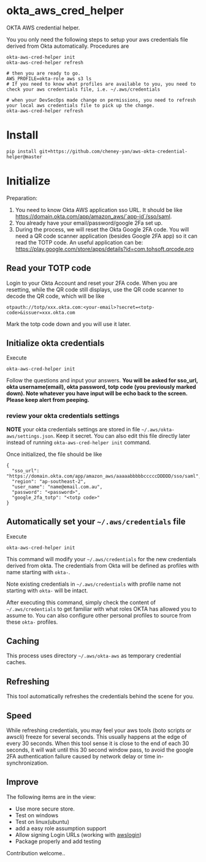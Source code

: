 # okta_aws_cred_helper

OKTA AWS credential helper.

You you only need the following steps to setup your aws credentials file derived from Okta automatically. Procedures are
```
okta-aws-cred-helper init
okta-aws-cred-helper refresh

# then you are ready to go.
AWS_PROFILE=okta-role aws s3 ls
# If you need to know what profiles are available to you, you need to check your aws credentials file, i.e. ~/.aws/credentials

# when your DevSecOps made change on permissions, you need to refresh your local aws credentials file to pick up the change.
okta-aws-cred-helper refresh
```

# Install

```
pip install git+https://github.com/cheney-yan/aws-okta-credential-helper@master

```

# Initialize

Preparation:

1. You need to know Okta AWS application sso URL. It should be like https://domain.okta.com/app/amazon_aws/`app-id`/sso/saml.
2. You already have your email/password/google 2Fa set up.
3. During the process, we will reset the Okta Google 2FA code. You will need a QR code scanner application (besides Google 2FA app) so it can read the TOTP code. An useful application can be: https://play.google.com/store/apps/details?id=com.tohsoft.qrcode.pro

## Read your TOTP code

Login to your Okta Account and reset your 2FA code. When you are resetting, while the QR code still displays, use the QR code scanner to decode the QR code, which will be like

`otpauth://totp/xxx.okta.com:<your-email>?secret=<totp-code>&issuer=xxx.okta.com`

Mark the totp code down and you will use it later.


## Initialize okta credentials

Execute

```
okta-aws-cred-helper init
```

Follow the questions and input your answers. **You will be asked for sso_url, okta username(email), okta password, totp code (you previously marked down). Note whatever you have input will be echo back to the screen. Please keep alert from peeping.**


### review your okta credentials settings

**NOTE** your okta credentials settings are stored in file `~/.aws/okta-aws/settings.json`. Keep it secret. You can also edit this file directly later instead of running `okta-aws-cred-helper init` command.

Once initialized, the file should be like
```
{
  "sso_url": "https://domain.okta.com/app/amazon_aws/aaaaabbbbbcccccDDDDD/sso/saml",
  "region": "ap-southeast-2",
  "user_name": "name@email.com.au",
  "password": "<password>",
  "google_2fa_totp": "<totp code>"
}

```

## Automatically set your `~/.aws/credentials` file

Execute
```
okta-aws-cred-helper init
```

This command will modify your `~/.aws/credentials` for the new credentials derived from okta. The credentials from Okta will be defined as profiles with name starting with `okta-`. 

Note existing credentials in `~/.aws/credentials` with profile name not starting with `okta-` will be intact.

After executing this command, simply check the content of `~/.aws/credentials` to get familiar with what roles OKTA has allowed you to assume to. You can also configure other personal profiles to source from these `okta-` profiles.

## Caching

This process uses directory `~/.aws/okta-aws` as temporary credential caches.

## Refreshing

This tool automatically refreshes the credentials behind the scene for you.

## Speed

While refreshing credentials, you may feel your aws tools (boto scripts or awscli) freeze for several seconds. This usually happens at the edge of every 30 seconds. When this tool sense it is close to the end of each 30 seconds, it will wait until this 30 second window pass, to avoid the google 2FA authentication failure caused by network delay or time in-synchronization.

## Improve

The following items are in the view:

- Use more secure store.
- Test on windows
- Test on linux(ubuntu)
- add a easy role assumption support
- Allow signing Login URLs (working with [awslogin](https://github.com/cheney-yan/awslogin))
- Package properly and add testing

Contribution welcome..
